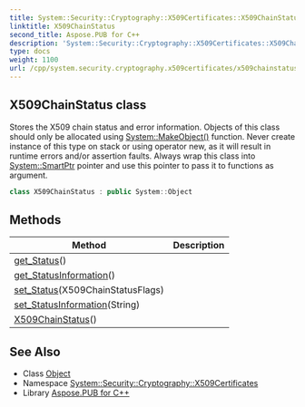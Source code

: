 ```yaml
---
title: System::Security::Cryptography::X509Certificates::X509ChainStatus class
linktitle: X509ChainStatus
second_title: Aspose.PUB for C++
description: 'System::Security::Cryptography::X509Certificates::X509ChainStatus class. Stores the X509 chain status and error information. Objects of this class should only be allocated using System::MakeObject() function. Never create instance of this type on stack or using operator new, as it will result in runtime errors and/or assertion faults. Always wrap this class into System::SmartPtr pointer and use this pointer to pass it to functions as argument in C++.'
type: docs
weight: 1100
url: /cpp/system.security.cryptography.x509certificates/x509chainstatus/
---
```

## X509ChainStatus class


Stores the X509 chain status and error information. Objects of this class should only be allocated using [System::MakeObject()](../../system/makeobject/) function. Never create instance of this type on stack or using operator new, as it will result in runtime errors and/or assertion faults. Always wrap this class into [System::SmartPtr](../../system/smartptr/) pointer and use this pointer to pass it to functions as argument.

```cpp
class X509ChainStatus : public System::Object
```

## Methods

| Method | Description |
| --- | --- |
| [get_Status](./get_status/)() |  |
| [get_StatusInformation](./get_statusinformation/)() |  |
| [set_Status](./set_status/)(X509ChainStatusFlags) |  |
| [set_StatusInformation](./set_statusinformation/)(String) |  |
| [X509ChainStatus](./x509chainstatus/)() |  |
## See Also

* Class [Object](../../system/object/)
* Namespace [System::Security::Cryptography::X509Certificates](../)
* Library [Aspose.PUB for C++](../../)
